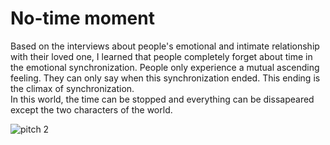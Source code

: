# No-time moment
Based on the interviews about people's emotional and intimate relationship with their loved one, I learned that people completely forget about time in the emotional synchronization. People only experience a mutual ascending feeling. They can only say when this synchronization ended. This ending is the climax of synchronization.  
In this world, the time can be stopped and everything can be dissapeared except the two characters of the world.

![pitch 2](https://user-images.githubusercontent.com/116266413/199432395-7995a57d-6c21-4ca2-b22b-5335a0cb609a.jpg)
